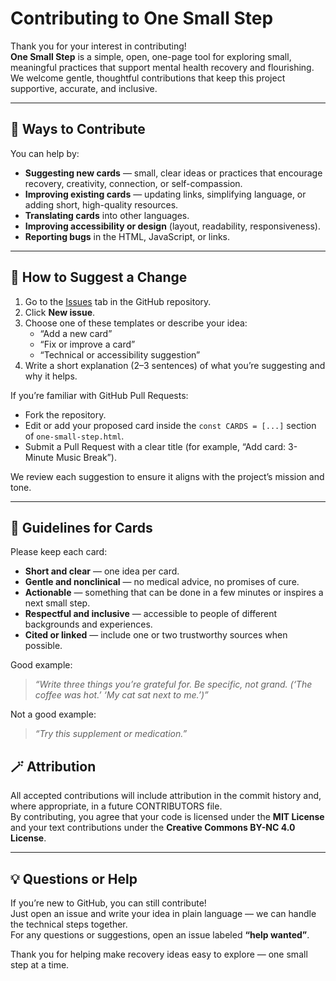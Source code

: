 # Contributing to One Small Step

Thank you for your interest in contributing!  
**One Small Step** is a simple, open, one-page tool for exploring small, meaningful practices that support mental health recovery and flourishing.  
We welcome gentle, thoughtful contributions that keep this project supportive, accurate, and inclusive.

---

## 🌱 Ways to Contribute

You can help by:
- **Suggesting new cards** — small, clear ideas or practices that encourage recovery, creativity, connection, or self-compassion.  
- **Improving existing cards** — updating links, simplifying language, or adding short, high-quality resources.  
- **Translating cards** into other languages.  
- **Improving accessibility or design** (layout, readability, responsiveness).  
- **Reporting bugs** in the HTML, JavaScript, or links.

---

## 🧩 How to Suggest a Change

1. Go to the [Issues](../../issues) tab in the GitHub repository.
2. Click **New issue**.
3. Choose one of these templates or describe your idea:
   - “Add a new card”
   - “Fix or improve a card”
   - “Technical or accessibility suggestion”
4. Write a short explanation (2–3 sentences) of what you’re suggesting and why it helps.

If you’re familiar with GitHub Pull Requests:
- Fork the repository.
- Edit or add your proposed card inside the `const CARDS = [...]` section of `one-small-step.html`.
- Submit a Pull Request with a clear title (for example, “Add card: 3-Minute Music Break”).

We review each suggestion to ensure it aligns with the project’s mission and tone.

---

## 🧭 Guidelines for Cards

Please keep each card:
- **Short and clear** — one idea per card.
- **Gentle and nonclinical** — no medical advice, no promises of cure.
- **Actionable** — something that can be done in a few minutes or inspires a next small step.
- **Respectful and inclusive** — accessible to people of different backgrounds and experiences.
- **Cited or linked** — include one or two trustworthy sources when possible.

Good example:
> *“Write three things you’re grateful for. Be specific, not grand. (‘The coffee was hot.’ ‘My cat sat next to me.’)”*

Not a good example:
> *“Try this supplement or medication.”*


## 🪄 Attribution

All accepted contributions will include attribution in the commit history and, where appropriate, in a future CONTRIBUTORS file.  
By contributing, you agree that your code is licensed under the **MIT License** and your text contributions under the **Creative Commons BY-NC 4.0 License**.

---

## 💡 Questions or Help

If you’re new to GitHub, you can still contribute!  
Just open an issue and write your idea in plain language — we can handle the technical steps together.  
For any questions or suggestions, open an issue labeled **“help wanted”**.

Thank you for helping make recovery ideas easy to explore — one small step at a time.
